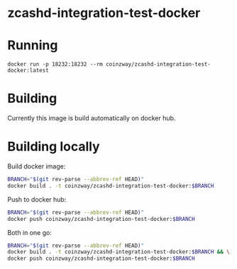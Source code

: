 # zcashd-integration-test-docker

# Running
```
docker run -p 18232:18232 --rm coinzway/zcashd-integration-test-docker:latest
```

# Building

Currently this image is build automatically on docker hub.

# Building locally

Build docker image:
 
```bash
BRANCH="$(git rev-parse --abbrev-ref HEAD)"
docker build . -t coinzway/zcashd-integration-test-docker:$BRANCH
```

Push to docker hub:

```bash
BRANCH="$(git rev-parse --abbrev-ref HEAD)"
docker push coinzway/zcashd-integration-test-docker:$BRANCH
```

Both in one go:
```bash
BRANCH="$(git rev-parse --abbrev-ref HEAD)"
docker build . -t coinzway/zcashd-integration-test-docker:$BRANCH && \
docker push coinzway/zcashd-integration-test-docker:$BRANCH
```